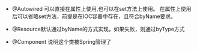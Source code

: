 

- @Autowired 
  可以直接在属性上使用,也可以在set方法上使用。
  在属性上使用后可以省略set方法，前提是在IOC容器中存在，且符合byName要求。

- @Resource默认通过byName的方式实现，如果失败，则通过byType方式

- @Component 说明这个类被Spring管理了